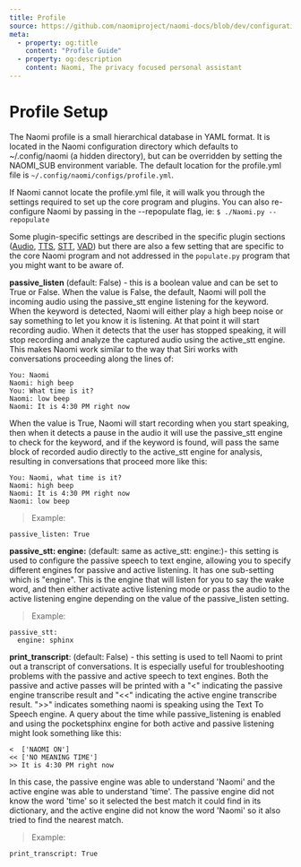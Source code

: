 ```yaml
---
title: Profile
source: https://github.com/naomiproject/naomi-docs/blob/dev/configuration/profile.md
meta:
  - property: og:title
    content: "Profile Guide"
  - property: og:description
    content: Naomi, The privacy focused personal assistant
---
```


# Profile Setup

The Naomi profile is a small hierarchical database in YAML format. It is located in the Naomi configuration directory which defaults to ~/.config/naomi (a hidden directory), but can be overridden by setting the NAOMI_SUB environment variable. The default location for the profile.yml file is `~/.config/naomi/configs/profile.yml`.

If Naomi cannot locate the profile.yml file, it will walk you through the settings required to set up the core program and plugins. You can also re-configure Naomi by passing in the --repopulate flag, ie: `$ ./Naomi.py --repopulate`

Some plugin-specific settings are described in the specific plugin sections ([Audio](audio.html), [TTS](tts.html), [STT](stt.html), [VAD](vad.html)) but there are also a few setting that are specific to the core Naomi program and not addressed in the `populate.py` program that you might want to be aware of.

**passive_listen** (default: False) - this is a boolean value and can be set to True or False. 
When the value is False, the default, Naomi will poll the incoming audio using the passive_stt engine listening for the keyword. When the keyword is detected, Naomi will either play a high beep noise or say something to let you know it is listening. At that point it will start recording audio. When it detects that the user has stopped speaking, it will stop recording and analyze the captured audio using the active_stt engine. This makes Naomi work similar to the way that Siri works with conversations proceeding along the lines of:
```
You: Naomi
Naomi: high beep
You: What time is it?
Naomi: low beep
Naomi: It is 4:30 PM right now
```
When the value is True, Naomi will start recording when you start speaking, then when it detects a pause in the audio it will use the passive_stt engine to check for the keyword, and if the keyword is found, will pass the same block of recorded audio directly to the active_stt engine for analysis, resulting in conversations that proceed more like this:
```
You: Naomi, what time is it?
Naomi: high beep
Naomi: It is 4:30 PM right now
Naomi: low beep
```
> Example:
```shell
passive_listen: True
```

**passive_stt: engine:** (default: same as active_stt: engine:)- this setting is used to configure the passive speech to text engine, allowing you to specify different engines for passive and active listening. It has one sub-setting which is "engine". This is the engine that will listen for you to say the wake word, and then either activate active listening mode or pass the audio to the active listening engine depending on the value of the passive_listen setting.

> Example:
```shell
passive_stt:
  engine: sphinx
```

**print_transcript**: (default: False) - this setting is used to tell Naomi to print out a transcript of conversations. It is especially useful for troubleshooting problems with the passive and active speech to text engines. Both the passive and active passes will be printed with a "<" indicating the passive engine transcribe result and "<<" indicating the active engine transcribe result. ">>" indicates something naomi is speaking using the Text To Speech engine. A query about the time while passive_listening is enabled and using the pocketsphinx engine for both active and passive listening might look something like this:
```
<  ['NAOMI ON']
<< ['NO MEANING TIME']
>> It is 4:30 PM right now
```
In this case, the passive engine was able to understand 'Naomi' and the active engine was able to understand 'time'. The passive engine did not know the word 'time' so it selected the best match it could find in its dictionary, and the active engine did not know the word 'Naomi' so it also tried to find the nearest match.

> Example:
```shell
print_transcript: True
```

<DocPreviousVersions/>
<EditPageLink/>